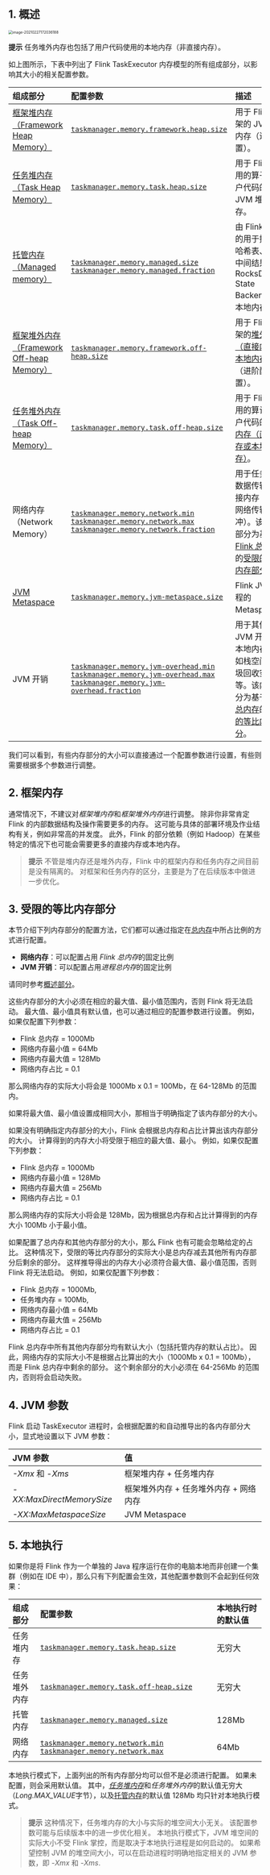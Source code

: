 ## 1. 概述



<img src="/Users/song/Library/Application Support/typora-user-images/image-20210227172036188.png" alt="image-20210227172036188" style="zoom:50%;" />

**提示** 任务堆外内存也包括了用户代码使用的本地内存（非直接内存）。

如上图所示，下表中列出了 Flink TaskExecutor 内存模型的所有组成部分，以影响其大小的相关配置参数。

| **组成部分**                                                 | **配置参数**                                                 | **描述**                                                     |
| :----------------------------------------------------------- | :----------------------------------------------------------- | :----------------------------------------------------------- |
| [框架堆内存（Framework Heap Memory）](https://ci.apache.org/projects/flink/flink-docs-release-1.10/zh/ops/memory/mem_detail.html#框架内存) | [`taskmanager.memory.framework.heap.size`](https://ci.apache.org/projects/flink/flink-docs-release-1.10/zh/ops/config.html#taskmanager-memory-framework-heap-size) | 用于 Flink 框架的 JVM 堆内存（进阶配置）。                   |
| [任务堆内存（Task Heap Memory）](https://ci.apache.org/projects/flink/flink-docs-release-1.10/zh/ops/memory/mem_setup.html#任务算子堆内存) | [`taskmanager.memory.task.heap.size`](https://ci.apache.org/projects/flink/flink-docs-release-1.10/zh/ops/config.html#taskmanager-memory-task-heap-size) | 用于 Flink 应用的算子及用户代码的 JVM 堆内存。               |
| [托管内存（Managed memory）](https://ci.apache.org/projects/flink/flink-docs-release-1.10/zh/ops/memory/mem_setup.html#托管内存) | [`taskmanager.memory.managed.size`](https://ci.apache.org/projects/flink/flink-docs-release-1.10/zh/ops/config.html#taskmanager-memory-managed-size) [`taskmanager.memory.managed.fraction`](https://ci.apache.org/projects/flink/flink-docs-release-1.10/zh/ops/config.html#taskmanager-memory-managed-fraction) | 由 Flink 管理的用于排序、哈希表、缓存中间结果及 RocksDB State Backend 的本地内存。 |
| [框架堆外内存（Framework Off-heap Memory）](https://ci.apache.org/projects/flink/flink-docs-release-1.10/zh/ops/memory/mem_detail.html#框架内存) | [`taskmanager.memory.framework.off-heap.size`](https://ci.apache.org/projects/flink/flink-docs-release-1.10/zh/ops/config.html#taskmanager-memory-framework-off-heap-size) | 用于 Flink 框架的[堆外内存（直接内存或本地内存）](https://ci.apache.org/projects/flink/flink-docs-release-1.10/zh/ops/memory/mem_setup.html#配置堆外内存直接内存或本地内存)（进阶配置）。 |
| [任务堆外内存（Task Off-heap Memory）](https://ci.apache.org/projects/flink/flink-docs-release-1.10/zh/ops/memory/mem_setup.html#配置堆外内存直接内存或本地内存) | [`taskmanager.memory.task.off-heap.size`](https://ci.apache.org/projects/flink/flink-docs-release-1.10/zh/ops/config.html#taskmanager-memory-task-off-heap-size) | 用于 Flink 应用的算计及用户代码的[堆外内存（直接内存或本地内存）](https://ci.apache.org/projects/flink/flink-docs-release-1.10/zh/ops/memory/mem_setup.html#配置堆外内存直接内存或本地内存)。 |
| 网络内存（Network Memory）                                   | [`taskmanager.memory.network.min`](https://ci.apache.org/projects/flink/flink-docs-release-1.10/zh/ops/config.html#taskmanager-memory-network-min) [`taskmanager.memory.network.max`](https://ci.apache.org/projects/flink/flink-docs-release-1.10/zh/ops/config.html#taskmanager-memory-network-max) [`taskmanager.memory.network.fraction`](https://ci.apache.org/projects/flink/flink-docs-release-1.10/zh/ops/config.html#taskmanager-memory-network-fraction) | 用于任务之间数据传输的直接内存（例如网络传输缓冲）。该内存部分为基于 [Flink 总内存](https://ci.apache.org/projects/flink/flink-docs-release-1.10/zh/ops/memory/mem_setup.html#配置总内存)的[受限的等比内存部分](https://ci.apache.org/projects/flink/flink-docs-release-1.10/zh/ops/memory/mem_detail.html#受限的等比内存部分)。 |
| [JVM Metaspace](https://ci.apache.org/projects/flink/flink-docs-release-1.10/zh/ops/memory/mem_detail.html#jvm-参数) | [`taskmanager.memory.jvm-metaspace.size`](https://ci.apache.org/projects/flink/flink-docs-release-1.10/zh/ops/config.html#taskmanager-memory-jvm-metaspace-size) | Flink JVM 进程的 Metaspace。                                 |
| JVM 开销                                                     | [`taskmanager.memory.jvm-overhead.min`](https://ci.apache.org/projects/flink/flink-docs-release-1.10/zh/ops/config.html#taskmanager-memory-jvm-overhead-min) [`taskmanager.memory.jvm-overhead.max`](https://ci.apache.org/projects/flink/flink-docs-release-1.10/zh/ops/config.html#taskmanager-memory-jvm-overhead-max) [`taskmanager.memory.jvm-overhead.fraction`](https://ci.apache.org/projects/flink/flink-docs-release-1.10/zh/ops/config.html#taskmanager-memory-jvm-overhead-fraction) | 用于其他 JVM 开销的本地内存，例如栈空间、垃圾回收空间等。该内存部分为基于[进程总内存](https://ci.apache.org/projects/flink/flink-docs-release-1.10/zh/ops/memory/mem_setup.html#配置总内存)的[受限的等比内存部分](https://ci.apache.org/projects/flink/flink-docs-release-1.10/zh/ops/memory/mem_detail.html#受限的等比内存部分)。 |



我们可以看到，有些内存部分的大小可以直接通过一个配置参数进行设置，有些则需要根据多个参数进行调整。



## 2. 框架内存

通常情况下，不建议对*框架堆内存*和*框架堆外内存*进行调整。 除非你非常肯定 Flink 的内部数据结构及操作需要更多的内存。 这可能与具体的部署环境及作业结构有关，例如非常高的并发度。 此外，Flink 的部分依赖（例如 Hadoop）在某些特定的情况下也可能会需要更多的直接内存或本地内存。

> **提示** 不管是堆内存还是堆外内存，Flink 中的框架内存和任务内存之间目前是没有隔离的。 对框架和任务内存的区分，主要是为了在后续版本中做进一步优化。



## 3. 受限的等比内存部分

本节介绍下列内存部分的配置方法，它们都可以通过指定在[总内存](https://ci.apache.org/projects/flink/flink-docs-release-1.10/zh/ops/memory/mem_setup.html#配置总内存)中所占比例的方式进行配置。

- **网络内存**：可以配置占用 *Flink 总内存*的固定比例
- **JVM 开销**：可以配置占用*进程总内存*的固定比例

请同时参考[概述部分](https://ci.apache.org/projects/flink/flink-docs-release-1.10/zh/ops/memory/mem_detail.html#概述)。

这些内存部分的大小必须在相应的最大值、最小值范围内，否则 Flink 将无法启动。 最大值、最小值具有默认值，也可以通过相应的配置参数进行设置。 例如，如果仅配置下列参数：

- Flink 总内存 = 1000Mb
- 网络内存最小值 = 64Mb
- 网络内存最大值 = 128Mb
- 网络内存占比 = 0.1

那么网络内存的实际大小将会是 1000Mb x 0.1 = 100Mb，在 64-128Mb 的范围内。

如果将最大值、最小值设置成相同大小，那相当于明确指定了该内存部分的大小。

如果没有明确指定内存部分的大小，Flink 会根据总内存和占比计算出该内存部分的大小。 计算得到的内存大小将受限于相应的最大值、最小。 例如，如果仅配置下列参数：

- Flink 总内存 = 1000Mb
- 网络内存最小值 = 128Mb
- 网络内存最大值 = 256Mb
- 网络内存占比 = 0.1

那么网络内存的实际大小将会是 128Mb，因为根据总内存和占比计算得到的内存大小 100Mb 小于最小值。

如果配置了总内存和其他内存部分的大小，那么 Flink 也有可能会忽略给定的占比。 这种情况下，受限的等比内存部分的实际大小是总内存减去其他所有内存部分后剩余的部分。 这样推导得出的内存大小必须符合最大值、最小值范围，否则 Flink 将无法启动。 例如，如果仅配置下列参数：

- Flink 总内存 = 1000Mb,
- 任务堆内存 = 100Mb,
- 网络内存最小值 = 64Mb
- 网络内存最大值 = 256Mb
- 网络内存占比 = 0.1

Flink 总内存中所有其他内存部分均有默认大小（包括托管内存的默认占比）。 因此，网络内存的实际大小不是根据占比算出的大小（1000Mb x 0.1 = 100Mb），而是 Flink 总内存中剩余的部分。 这个剩余部分的大小必须在 64-256Mb 的范围内，否则将会启动失败。



## 4. JVM 参数

Flink 启动 TaskExecutor 进程时，会根据配置的和自动推导出的各内存部分大小，显式地设置以下 JVM 参数：

| **JVM 参数**              | **值**                                 |
| :------------------------ | :------------------------------------- |
| *-Xmx* 和 *-Xms*          | 框架堆内存 + 任务堆内存                |
| *-XX:MaxDirectMemorySize* | 框架堆外内存 + 任务堆外内存 + 网络内存 |
| *-XX:MaxMetaspaceSize*    | JVM Metaspace                          |





## 5. 本地执行

如果你是将 Flink 作为一个单独的 Java 程序运行在你的电脑本地而非创建一个集群（例如在 IDE 中），那么只有下列配置会生效，其他配置参数则不会起到任何效果：

| **组成部分** | **配置参数**                                                 | **本地执行时的默认值** |
| :----------- | :----------------------------------------------------------- | :--------------------- |
| 任务堆内存   | [`taskmanager.memory.task.heap.size`](https://ci.apache.org/projects/flink/flink-docs-release-1.10/zh/ops/config.html#taskmanager-memory-task-heap-size) | 无穷大                 |
| 任务堆外内存 | [`taskmanager.memory.task.off-heap.size`](https://ci.apache.org/projects/flink/flink-docs-release-1.10/zh/ops/config.html#taskmanager-memory-task-off-heap-size) | 无穷大                 |
| 托管内存     | [`taskmanager.memory.managed.size`](https://ci.apache.org/projects/flink/flink-docs-release-1.10/zh/ops/config.html#taskmanager-memory-managed-size) | 128Mb                  |
| 网络内存     | [`taskmanager.memory.network.min`](https://ci.apache.org/projects/flink/flink-docs-release-1.10/zh/ops/config.html#taskmanager-memory-network-min) [`taskmanager.memory.network.max`](https://ci.apache.org/projects/flink/flink-docs-release-1.10/zh/ops/config.html#taskmanager-memory-network-max) | 64Mb                   |



本地执行模式下，上面列出的所有内存部分均可以但不是必须进行配置。 如果未配置，则会采用默认值。 其中，[*任务堆内存*](https://ci.apache.org/projects/flink/flink-docs-release-1.10/zh/ops/memory/mem_setup.html#任务算子堆内存)和*任务堆外内存*的默认值无穷大（*Long.MAX_VALUE*字节），以及[托管内存](https://ci.apache.org/projects/flink/flink-docs-release-1.10/zh/ops/memory/mem_setup.html#托管内存)的默认值 128Mb 均只针对本地执行模式。

> **提示** 这种情况下，任务堆内存的大小与实际的堆空间大小无关。 该配置参数可能与后续版本中的进一步优化相关。 本地执行模式下，JVM 堆空间的实际大小不受 Flink 掌控，而是取决于本地执行进程是如何启动的。 如果希望控制 JVM 的堆空间大小，可以在启动进程时明确地指定相关的 JVM 参数，即 *-Xmx* 和 *-Xms*.